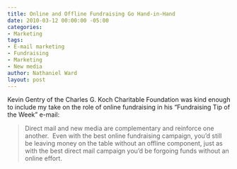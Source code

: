 ```yaml
---
title: Online and Offline Fundraising Go Hand-in-Hand
date: 2010-03-12 00:00:00 -05:00
categories:
- Marketing
tags:
- E-mail marketing
- Fundraising
- Marketing
- New media
author: Nathaniel Ward
layout: post
---
```


Kevin Gentry of the Charles G. Koch Charitable Foundation was kind enough to include my take on the role of online fundraising in his “Fundraising Tip of the Week” e-mail:

> Direct mail and new media are complementary and reinforce one another.  Even with the best online fundraising campaign, you’d still be leaving money on the table without an offline component, just as with the best direct mail campaign you’d be forgoing funds without an online effort.